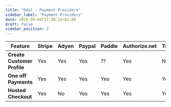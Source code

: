 ```yaml
---
title: "Odol - Payment Providers"
sidebar_label: "Payment Providers"
date: 2020-09-04T17:30:32+02:00
draft: false
sidebar_position: 2
---
```


| Feature | Stripe | Adyen | Paypal | Paddle | Authorize.net | TransactionCloud |
| ---     |  ---   |  ---  |  ---   |  ---   |  ---          |  ---             |
| **Create Customer Profile** | Yes | Yes | Yes | ?? | Yes | No |
| **One off Payments** | Yes | Yes | Yes | Yes | Yes | Yes | Yes? |
| **Hosted Checkout** | Yes |  No | Yes | Yes | Yes | Yes |
